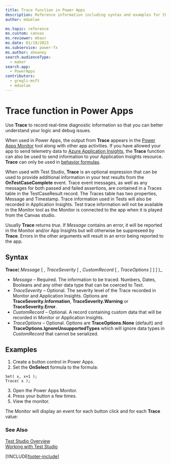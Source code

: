 ```yaml
---
title: Trace function in Power Apps
description: Reference information including syntax and examples for the Trace function in Power Apps.
author: mduelae

ms.topic: reference
ms.custom: canvas
ms.reviewer: mkaur
ms.date: 01/19/2023
ms.subservice: power-fx
ms.author: aheaney
search.audienceType:
  - maker
search.app:
  - PowerApps
contributors:
  - gregli-msft
  - mduelae
---
```


# Trace function in Power Apps

Use **Trace** to record real-time diagnostic information so that you can better understand your logic and debug issues.

When used in Power Apps, the output from **Trace** appears in the [Power Apps Monitor](/power-apps/maker/monitor-overview.md) tool along with other app activities.  If you have allowed your app to send telemetry data to [Azure Application Insights](/power-apps/maker/canvas-apps/application-insights), the **Trace** function can also be used to send information to your Application Insights resource. **Trace** can only be used in [behavior formulas](../imperative.md). 

When used with Test Studio, **Trace** is an optional expression that can be used to provide additional information in your test results from the **OnTestCaseComplete** event. Trace event messages, as well as any messages for both passed and failed assertions, are contained in a Traces table in the TestCaseResult record. The Traces table has two properties, Message and Timestamp.  Trace information used in Tests will also be recorded in Application Insights. Test trace information will not be available in the Monitor tool as the Monitor is connected to the app when it is played from the Canvas studio.

Usually **Trace** returns _true_.  If _Message_ contains an error, it will be reported in the Monitor and/or App Insights but will otherwise be suppreseed by **Trace**.  Errors in the other arguments will result in an error being reported to the app.

## Syntax

**Trace**( _Message_ [ , _TraceSeverity_ [ , _CustomRecord_ [ , _TraceOptions_ ] ] ] )_

- _Message_ – Required. The information to be traced. Numbers, Dates, Booleans and any other data type that can be coerced to Text.
- _TraceSeverity_ – Optional. The severity level of the Trace recorded in Monitor and Application Insights. Options are **TraceSeverity.Information**, **TraceSeverity.Warning** or **TraceSeverity.Error**.
- _CustomRecord_ – Optional. A record containing custom data that will be recorded in Monitor or Application Insights.
- _TraceOptions_ – Optional. Options are **TraceOptions.None** (default) and **TraceOptions.IgnoreUnsupportedTypes** which will ignore data types in _CustomRecord_ that cannot be serialized.  

## Examples

1. Create a button control in Power Apps.
2. Set the **OnSelect** formula to the formula:
  ```powerapps-dot
  Set( x, x+1 );
  Trace( x );
  ```
3. Open the Power Apps Monitor.
4. Press your button a few times.
5. View the monitor.

The Monitor will display an event for each button click and for each **Trace** value:

### See Also

[Test Studio Overview](/power-apps/maker/canvas-apps/test-studio) <br>
[Working with Test Studio](/power-apps/maker/canvas-apps/working-with-test-studio)

[!INCLUDE[footer-include](../../includes/footer-banner.md)]
